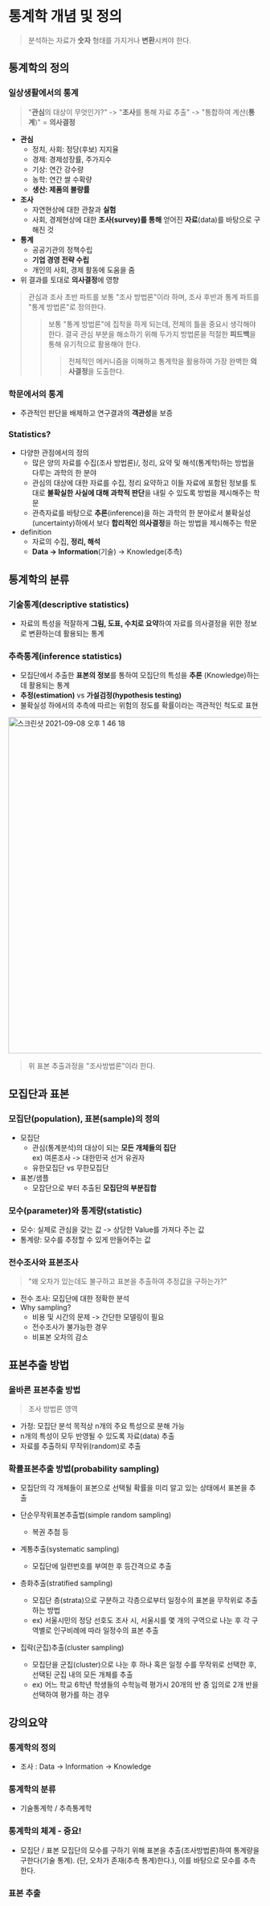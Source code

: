 # 통계학 개념 및 정의

> 분석하는 자료가 **숫자** 형태를 가지거나 **변환**시켜야 한다.

## 통계학의 정의

### 일상생활에서의 통계

> "**관심**의 대상이 무엇인가?" -> "**조사**를 통해 자료 추출" -> "통합하여 계산(**통계**)" = **의사결정**

- **관심**
  - 정치, 사회: 정당(후보) 지지율
  - 경제: 경제성장률, 주가지수
  - 기상: 연간 강수량
  - 농학: 연간 쌀 수확량
  - **생산: 제품의 불량률**
- **조사**
  - 자연현상에 대한 관찰과 **실험**
  - 사회, 경제현상에 대한 **조사(survey)를 통해** 얻어진 **자료**(data)를 바탕으로 구해진 것
- **통계**
  - 공공기관의 정책수립
  - **기업 경영 전략 수립**
  - 개인의 사회, 경제 활동에 도움을 줌
- 위 결과를 토대로 **의사결정**에 영향

> 관심과 조사 초반 파트를 보통 "조사 방법론"이라 하며, 조사 후반과 통계 파트를 "통계 방법론"로 정의한다.
>
> > 보통 "통계 방법론"에 집착을 하게 되는데, 전체의 틀을 중요시 생각해야한다. 결국 관심 부분을 해소하기 위해 두가지 방법론을 적절한 **피드백**을 통해 유기적으로 활용해야 한다.
> >
> > > 전체적인 메커니즘을 이해하고 통계학을 활용하여 가장 완벽한 **의사결정**을 도출한다.

### 학문에서의 통계

- 주관적인 판단을 배제하고 연구결과의 **객관성**을 보증

### Statistics?

- 다양한 관점에서의 정의
  - 많은 양의 자료를 수집(조사 방법론)/, 정리, 요약 및 해석(통계학)하는 방법을 다루는 과학의 한 분야
  - 관심의 대상에 대한 자료를 수집, 정리 요약하고 이들 자료에 포함된 정보를 토대로 **불확실한 사실에 대해 과학적 판단**을 내릴 수 있도록 방법을 제시해주는 학문
  - 관측자료를 바탕으로 **추론**(inference)을 하는 과학의 한 분야로서 불확실성(uncertainty)하에서 보다 **합리적인 의사결정**을 하는 방법을 제시해주는 학문
- definition
  - 자료의 수집, **정리, 해석**
  - **Data -> Information**(기술) -> Knowledge(추측)

## 통계학의 분류

### 기술통계(descriptive statistics)

- 자료의 특성을 적잘하게 **그림, 도표, 수치로 요약**하여 자료를 의사결정을 위한 정보로 변환하는데 활용되는 통계

### 추측통계(inference statistics)

- 모집단에서 추출한 **표본의 정보**를 통하여 모집단의 특성을 **추론** (Knowledge)하는 데 활용되는 통계
- **추정(estimation)** vs **가설검정(hypothesis testing)**
- 불확실성 하에서의 추측에 따르는 위험의 정도를 확률이라는 객관적인 척도로 표현

<img width="670" alt="스크린샷 2021-09-08 오후 1 46 18" src="https://user-images.githubusercontent.com/70752848/132448727-5509aa9a-534d-4b74-b366-9a363d73936f.png">

> 위 표본 추출과정을 "조사방법론"이라 한다.

## 모집단과 표본

### 모집단(population), 표본(sample)의 정의

- 모집단
  - 관심(통계분석)의 대상이 되는 **모든 개체들의 집단**  
    ex) 여론조사 -> 대한민국 선거 유권자
  - 유한모집단 vs 무한모집단
- 표본/샘플
  - 모잡단으로 부터 추출된 **모집단의 부분집합**

### 모수(parameter)와 통계량(statistic)

- 모수: 실제로 관심을 갖는 값 -> 상당한 Value를 가져다 주는 값
- 통계량: 모수를 추정할 수 있게 만들어주는 값

### 전수조사와 표본조사

> "왜 오차가 있는데도 불구하고 표본을 추출하여 추정값을 구하는가?"

- 전수 조사: 모집단에 대한 정확한 분석
- Why sampling?
  - 비용 및 시간의 문제 -> 간단한 모델링이 필요
  - 전수조사가 불가능한 경우
  - 비표본 오차의 감소

## 표본추출 방법

### 올바른 표본추출 방법

> 조사 방법론 영역

- 가정: 모집단 분석 목적상 n개의 주요 특성으로 분해 가능
- n개의 특성이 모두 반영될 수 있도록 자료(data) 추출
- 자료를 추출하되 무작위(random)로 추출

### 확률표본추출 방법(probability sampling)

- 모집단의 각 개체들이 표본으로 선택될 확률을 미리 알고 있는 상태에서 표본을 추출
- 단순무작위표본추출법(simple random sampling)

  - 복권 추첨 등

- 계통추출(systematic sampling)
  - 모집단에 일련번호를 부여한 후 등간격으로 추출
- 층화추출(stratified sampling)
  - 모집단 층(strata)으로 구분하고 각층으로부터 일정수의 표본을 무작위로 추출하는 방법
  - ex) 서울시민의 정당 선호도 조사 시, 서울시를 몇 개의 구역으로 나눈 후 각 구역별로 인구비례에 따라 일정수의 표본 추출
- 집락(군집)추출(cluster sampling)
  - 모집단을 군집(cluster)으로 나눈 후 하나 혹은 일정 수를 무작위로 선택한 후, 선택된 군집 내의 모든 개체를 추출
  - ex) 어느 학교 6학년 학생들의 수학능력 평가시 20개의 반 중 임의로 2개 반을 선택하여 평가를 하는 경우

## 강의요약

### 통계학의 정의

- 조사 : Data -> Information -> Knowledge

### 통계학의 분류

- 기술통계학 / 추측통계학

### 통계학의 체계 - 중요!

- 모집단 / 표본
  모집단의 모수를 구하기 위해 표본을 추출(조사방법론)하여 통계량을 구한다(기술 통계). (단, 오차가 존재(추측 통계)한다.), 이를 바탕으로 모수를 추측한다.

### 표본 추출
